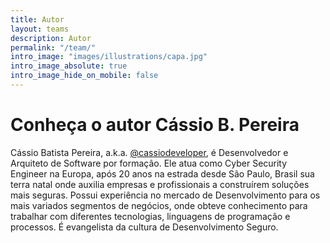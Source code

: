 ```yaml
---
title: Autor
layout: teams
description: Autor
permalink: "/team/"
intro_image: "images/illustrations/capa.jpg"
intro_image_absolute: true
intro_image_hide_on_mobile: false
---
```


# Conheça o autor Cássio B. Pereira

Cássio Batista Pereira, a.k.a. [@cassiodeveloper](https://linktr.ee/cassiodeveloper), é Desenvolvedor e Arquiteto de Software por formação. Ele atua como Cyber Security Engineer na Europa, após 20 anos na estrada desde São Paulo, Brasil sua terra natal onde auxilia empresas e profissionais a construírem soluções mais seguras. Possui experiência no mercado de Desenvolvimento para os mais variados segmentos de negócios, onde obteve conhecimento para trabalhar com diferentes tecnologias, linguagens de programação e processos. É evangelista da cultura de Desenvolvimento Seguro.